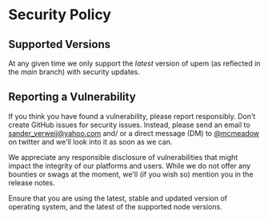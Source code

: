 # Security Policy

## Supported Versions

At any given time we only support the _latest_ version of upem (as
reflected in the _main_ branch) with security updates.

## Reporting a Vulnerability

If you think you have found a vulnerability, please report responsibly. Don't
create GitHub issues for security issues. Instead, please send an email to
sander_verweij@yahoo.com and/ or a direct message (DM) to [@mcmeadow](https://twitter.com/mcmeadow)
on twitter and we'll look into it as soon as we can.

We appreciate any responsible disclosure of vulnerabilities that might impact
the integrity of our platforms and users. While we do not offer any bounties
or swags at the moment, we'll (if you wish so) mention you in the release notes.

Ensure that you are using the latest, stable and updated version of operating
system, and the latest of the supported node versions.
